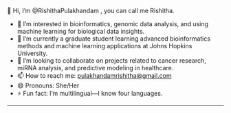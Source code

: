 👋 Hi, I’m @RishithaPulakhandam , you can call me Rishitha.
- 👀 I’m interested in bioinformatics, genomic data analysis, and using machine learning for biological data insights.  
- 🌱 I’m currently a graduate student learning advanced bioinformatics methods and machine learning applications at Johns Hopkins University.  
- 💞️ I’m looking to collaborate on projects related to cancer research, miRNA analysis, and predictive modeling in healthcare.  
- 📫 How to reach me: pulakhandamrishitha@gmail.com  
- 😄 Pronouns: She/Her  
- ⚡ Fun fact: I’m multilingual—I know four languages.
--- 


<!---
RishithaPulakhandam/RishithaPulakhandam is a ✨ special ✨ repository because its `README.md` (this file) appears on your GitHub profile.
You can click the Preview link to take a look at your changes.
--->
